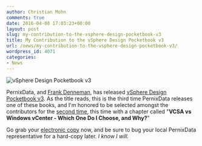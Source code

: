 ```yaml
---
author: Christian Mohn
comments: true
date: 2016-04-08 17:03:23+00:00
layout: post
slug: my-contribution-to-the-vsphere-design-pocketbook-v3
title: My Contribution to the vSphere Design Pocketbook v3
url: /news/my-contribution-to-the-vsphere-design-pocketbook-v3/
wordpress_id: 4071
categories:
- News
---
```


![vSphere Design Pocketbook v3](/img/Pocketbook_3_web-250.png#floatright)

PernixData, and [Frank Denneman](http://frankdenneman.nl), has released [vSphere Design Pocketbook v3](http://www.pernixdata.com/resource/vsphere-design-pocketbook-30-social-media-edition). As the title reads, this is the third time PernixData releases one of these books, and I'm honored to be selected amongst the contributors for the [second time](http://vninja.net/virtualization/pernixdata-vsphere-pocketbook-blog-edition/), this time with a chapter called "**VCSA vs Windows vCenter - Which One Do I Choose, and Why?**"

Go grab your [electronic copy](http://www.pernixdata.com/resource/vsphere-design-pocketbook-30-social-media-edition) now, and be sure to bug your local PernixData representative for a hard-copy later. _I know I will._

<!--more-->

